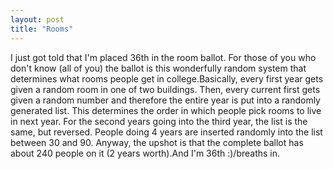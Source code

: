 ```yaml
---
layout: post
title: "Rooms"
---
```

I just got told that I'm placed 36th in the room ballot. For those of you who
don't know (all of you) the ballot is this wonderfully random system that
determines what rooms people get in college.Basically, every first year gets
given a random room in one of two buildings. Then, every current first gets
given a random number and therefore the entire year is put into a randomly
generated list. This determines the order in which people pick rooms to live
in next year. For the second years going into the third year, the list is the
same, but reversed. People doing 4 years are inserted randomly into the list
between 30 and 90. Anyway, the upshot is that the complete ballot has about
240 people on it (2 years worth).And I'm 36th :)/breaths in.

